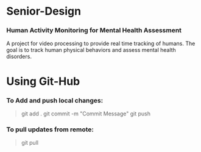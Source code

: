 # Senior-Design
### Human Activity Monitoring for Mental Health Assessment
A  project for video processing to provide real time tracking of humans. The goal is to track human physical behaviors and assess mental health disorders. 

# Using Git-Hub
### To Add and push local changes:
> git add .
> git commit -m "Commit Message"
>git push

### To pull updates from remote:
>git pull



